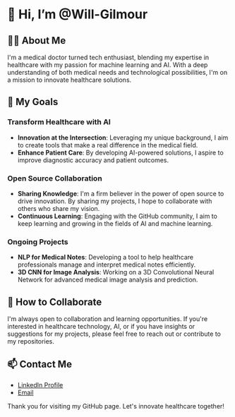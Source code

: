 # 👋 Hi, I’m @Will-Gilmour
## 👨‍⚕️ About Me

I'm a medical doctor turned tech enthusiast, blending my expertise in healthcare with my passion for machine learning and AI. With a deep understanding of both medical needs and technological possibilities, I'm on a mission to innovate healthcare solutions.

## 🎯 My Goals

### Transform Healthcare with AI
- **Innovation at the Intersection**: Leveraging my unique background, I aim to create tools that make a real difference in the medical field.
- **Enhance Patient Care**: By developing AI-powered solutions, I aspire to improve diagnostic accuracy and patient outcomes.

### Open Source Collaboration
- **Sharing Knowledge**: I'm a firm believer in the power of open source to drive innovation. By sharing my projects, I hope to collaborate with others who share my vision.
- **Continuous Learning**: Engaging with the GitHub community, I aim to keep learning and growing in the fields of AI and machine learning.

### Ongoing Projects
- **NLP for Medical Notes**: Developing a tool to help healthcare professionals manage and interpret medical notes efficiently.
- **3D CNN for Image Analysis**: Working on a 3D Convolutional Neural Network for advanced medical image analysis and prediction.

## 🤝 How to Collaborate
I'm always open to collaboration and learning opportunities. If you're interested in healthcare technology, AI, or if you have insights or suggestions for my projects, please feel free to reach out or contribute to my repositories.

## 📫 Contact Me
- [LinkedIn Profile]([https://www.linkedin.com/in/will-gilmour-bb873a191/])
- [Email](mailto:wiliam-gilmour@outlook.com)

Thank you for visiting my GitHub page. Let's innovate healthcare together!

